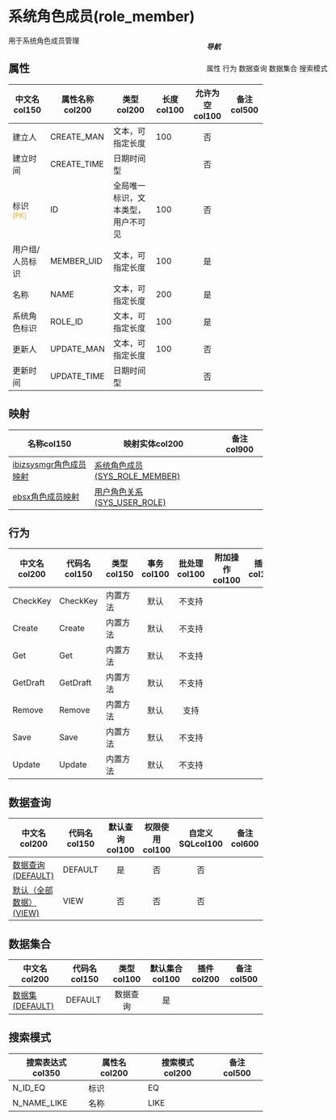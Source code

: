# 系统角色成员(role_member)  <!-- {docsify-ignore-all} -->


用于系统角色成员管理


## 属性
|    中文名col150 | 属性名称col200           | 类型col200     | 长度col100    |允许为空col100    |  备注col500  |
| --------   |------------| -----  | -----  | :----: | -------- |
|建立人|CREATE_MAN|文本，可指定长度|100|否||
|建立时间|CREATE_TIME|日期时间型||否||
|标识<sup class="footnote-symbol"><font color=orange>[PK]</font></sup>|ID|全局唯一标识，文本类型，用户不可见|100|否||
|用户组/人员标识|MEMBER_UID|文本，可指定长度|100|是||
|名称|NAME|文本，可指定长度|200|是||
|系统角色标识|ROLE_ID|文本，可指定长度|100|是||
|更新人|UPDATE_MAN|文本，可指定长度|100|否||
|更新时间|UPDATE_TIME|日期时间型||否||


## 映射
| 名称col150    | 映射实体col200   | 备注col900  |
| -------- |----------  |----- |
|[ibizsysmgr角色成员映射](module/Base/role_member/demap/DEMap)|[系统角色成员(SYS_ROLE_MEMBER)](module/ibizsysmgr/sys_role_member)||
|[ebsx角色成员映射](module/Base/role_member/demap/DEMap2)|[用户角色关系(SYS_USER_ROLE)](module/ebsx/UserRole)||

## 行为
| 中文名col200    | 代码名col150    | 类型col150    | 事务col100   | 批处理col100   | 附加操作col100  | 插件col150    |  备注col300  |
| -------- |---------- |----------- |:----:|:----:|---------| ----- | ----- |
|CheckKey|CheckKey|内置方法|默认|不支持||||
|Create|Create|内置方法|默认|不支持||||
|Get|Get|内置方法|默认|不支持||||
|GetDraft|GetDraft|内置方法|默认|不支持||||
|Remove|Remove|内置方法|默认|支持||||
|Save|Save|内置方法|默认|不支持||||
|Update|Update|内置方法|默认|不支持||||

## 数据查询
| 中文名col200    | 代码名col150    | 默认查询col100 | 权限使用col100 | 自定义SQLcol100 |  备注col600|
| --------  | --------   | :----:  |:----:  | :----:  |----- |
|[数据查询(DEFAULT)](module/Base/role_member/query/Default)|DEFAULT|是|否 |否 ||
|[默认（全部数据）(VIEW)](module/Base/role_member/query/View)|VIEW|否|否 |否 ||

## 数据集合
| 中文名col200  | 代码名col150  | 类型col100 | 默认集合col100 |   插件col200|   备注col500|
| --------  | --------   | :----:   | :----:   | ----- |----- |
|[数据集(DEFAULT)](module/Base/role_member/dataset/Default)|DEFAULT|数据查询|是|||

## 搜索模式
|   搜索表达式col350   |    属性名col200    |    搜索模式col200        |备注col500  |
| -------- |------------|------------|------|
|N_ID_EQ|标识|EQ||
|N_NAME_LIKE|名称|LIKE||

<div style="display: block; overflow: hidden; position: fixed; top: 140px; right: 100px;">

##### 导航
<el-anchor >
<el-anchor-link :href="`#/module/Base/role_member?id=属性`">
  属性
</el-anchor-link>
<el-anchor-link :href="`#/module/Base/role_member?id=行为`">
  行为
</el-anchor-link>
<el-anchor-link :href="`#/module/Base/role_member?id=数据查询`">
  数据查询
</el-anchor-link>
<el-anchor-link :href="`#/module/Base/role_member?id=数据集合`">
  数据集合
</el-anchor-link>
<el-anchor-link :href="`#/module/Base/role_member?id=搜索模式`">
  搜索模式
</el-anchor-link>
</el-anchor>
</div>

<script>
 const { createApp } = Vue
  createApp({
    data() {
      return {



      }
    },
    methods: {
    }
  }).use(ElementPlus).mount('#app')
</script>